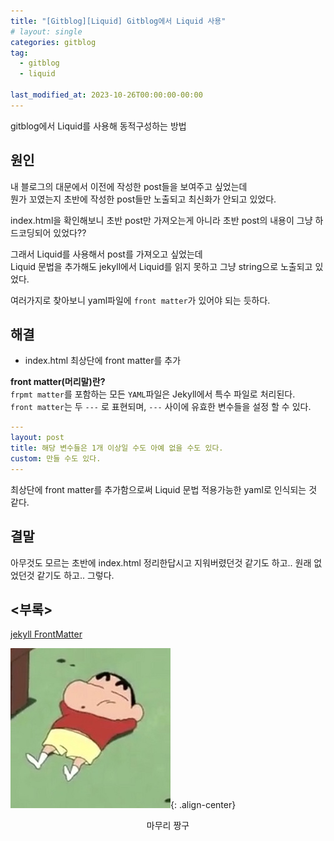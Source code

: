 ```yaml
---
title: "[Gitblog][Liquid] Gitblog에서 Liquid 사용"
# layout: single
categories: gitblog
tag: 
  - gitblog
  - liquid

last_modified_at: 2023-10-26T00:00:00-00:00
---
```


gitblog에서 Liquid를 사용해 동적구성하는 방법

원인
---

내 블로그의 대문에서 이전에 작성한 post들을 보여주고 싶었는데   
뭔가 꼬였는지 초반에 작성한 post들만 노출되고 최신화가 안되고 있었다.

index.html을 확인해보니 초반 post만 가져오는게 아니라 초반 post의 내용이 그냥 하드코딩되어 있었다??

그래서 Liquid를 사용해서 post를 가져오고 싶었는데   
Liquid 문법을 추가해도 jekyll에서 Liquid를 읽지 못하고 그냥 string으로 노출되고 있었다.

여러가지로 찾아보니 yaml파일에 `front matter`가 있어야 되는 듯하다.

해결
---

- index.html 최상단에 front matter를 추가

__front matter(머리말)란?__   
`frpmt matter`를 포함하는 모든 `YAML`파일은 Jekyll에서 특수 파일로 처리된다.   
`front matter`는 두 `---` 로 표현되며, `---` 사이에 유효한 변수들을 설정 할 수 있다.

``` yaml
---
layout: post
title: 해당 변수들은 1개 이상일 수도 아예 없을 수도 있다.
custom: 만들 수도 있다.
---
```

최상단에 front matter를 추가함으로써 Liquid 문법 적용가능한 yaml로 인식되는 것 같다.

결말
---
  
아무것도 모르는 초반에 index.html 정리한답시고 지워버렸던것 같기도 하고.. 원래 없었던것 같기도 하고.. 그렇다.

\<부록\>    
--- 

[jekyll FrontMatter](https://jekyllrb.com/docs/front-matter/)

![img](../../assets/img/thumbnail/gitblog5.jpg){: .align-center}
<div align="center">  
  마무리 짱구
</div>